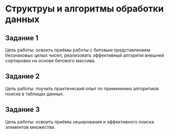# Структруы и алгоритмы обработки данных

## Задание 1
Цель работы: освоить приёмы работы с битовым представлением беззнаковых целых чисел, реализовать эффективный алгоритм внешней сортировки на основе битового массива.

## Задание 2
Цель работы: поучить практический опыт по применению алгоритмов поиска в таблицах данных.

## Задание 3
Цель работы: освоить приёмы хеширования и эффективного поиска элементов множества.